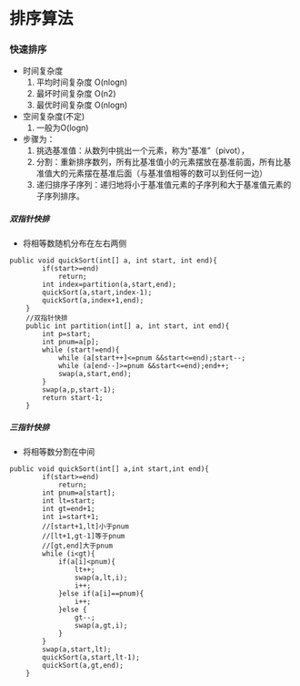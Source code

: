 # 排序算法
### 快速排序
- 时间复杂度 
  1. 平均时间复杂度 O(nlogn)
  2. 最坏时间复杂度 O(n2)
  3. 最优时间复杂度 O(nlogn)
- 空间复杂度(不定)
  1. 一般为O(logn)
- 步骤为：
  1. 挑选基准值：从数列中挑出一个元素，称为“基准”（pivot），
  2. 分割：重新排序数列，所有比基准值小的元素摆放在基准前面，所有比基准值大的元素摆在基准后面（与基准值相等的数可以到任何一边）
  3. 递归排序子序列：递归地将小于基准值元素的子序列和大于基准值元素的子序列排序。
##### 双指针快排
- 将相等数随机分布在左右两侧
```
public void quickSort(int[] a, int start, int end){
        if(start>=end)
            return;
        int index=partition(a,start,end);
        quickSort(a,start,index-1);
        quickSort(a,index+1,end);
    }
    //双指针快排
    public int partition(int[] a, int start, int end){
        int p=start;
        int pnum=a[p];
        while (start!=end){
            while (a[start++]<=pnum &&start<=end);start--;
            while (a[end--]>=pnum &&start<=end);end++;
            swap(a,start,end);
        }
        swap(a,p,start-1);
        return start-1;
    }
```
##### 三指针快排
- 将相等数分割在中间
```
public void quickSort(int[] a,int start,int end){
        if(start>=end)
            return;
        int pnum=a[start];
        int lt=start;
        int gt=end+1;
        int i=start+1;
        //[start+1,lt]小于pnum
        //[lt+1,gt-1]等于pnum
        //[gt,end]大于pnum
        while (i<gt){
            if(a[i]<pnum){
                lt++;
                swap(a,lt,i);
                i++;
            }else if(a[i]==pnum){
                i++;
            }else {
                gt--;
                swap(a,gt,i);
            }
        }
        swap(a,start,lt);
        quickSort(a,start,lt-1);
        quickSort(a,gt,end);
    }
```
